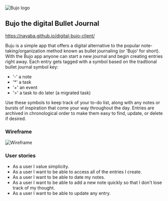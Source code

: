 ![Bujo logo](https://i.imgur.com/KVeDqNR.png)

## Bujo the digital Bullet Journal
https://nayaba.github.io/digital-bujo-client/

Buju is a simple app that offers a digital alternative to the popular note-taking/organization method known as bullet journaling (or 'Bujo' for short).  With the Bujo app anyone can start a new journal and begin creating entries right away.  Each entry gets tagged with a symbol based on the tradtional bullet journal symbol key:

- '-' a note
- '*' a task
- '+' an event
- '>' a task to do later (a migrated task)

Use these symbols to keep track of your to-do list, along with any notes or bursts of inspiration that come your way throughout the day.  Entries are archived in chronological order to make them easy to find, update, or delete if desired.

### Wireframe
![Wireframe](https://i.imgur.com/xnx7vUr.png)

### User stories

- As a user I value simplicity.
- As a user I want to be able to access all of the entries I create.
- As a user I want to be able to date my notes.
- As a user I want to be able to add a new note quickly so that I don't lose track of my thought.
- As a user I want to be able to update any entry.

